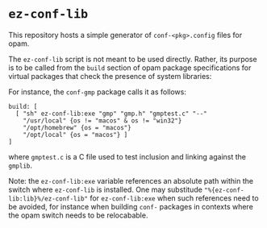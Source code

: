 # `ez-conf-lib`

This repository hosts a simple generator of `conf-<pkg>.config` files
for opam.

The `ez-conf-lib` script is not meant to be used directly.  Rather,
its purpose is to be called from the `build` section of opam package
specifications for virtual packages that check the presence of system
libraries:

For instance, the `conf-gmp` package calls it as follows:
```
build: [
  [ "sh" ez-conf-lib:exe "gmp" "gmp.h" "gmptest.c" "--"
    "/usr/local" {os != "macos" & os != "win32"}
    "/opt/homebrew" {os = "macos"}
    "/opt/local" {os = "macos"} ]
]
```
where `gmptest.c` is a C file used to test inclusion and linking
against the `gmplib`.

Note: the `ez-conf-lib:exe` variable references an absolute path
within the switch where `ez-conf-lib` is installed.  One may
substitude `"%{ez-conf-lib:lib}%/ez-conf-lib"` for `ez-conf-lib:exe`
when such references need to be avoided, for instance when building
`conf-` packages in contexts where the opam switch needs to be
relocabable.
